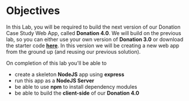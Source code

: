 # Objectives

In this Lab, you will be required to build the next version of our Donation Case Study Web App, called **Donation 4.0**.  We will build on the previous lab, so you can either use your own version of **Donation 3.0** or download the starter code **[here](../zips/donationweb-3.0.solution.zip)**. In this version we will be creating a new web app from the ground up (and reusing our previous solution).  

On completion of this lab you'll be able to

* create a skeleton **NodeJS** app using **express** 
* run this app as a **NodeJS Server**
* be able to use **npm** to install dependency modules
* be able to build the **client-side** of our **Donation 4.0**
